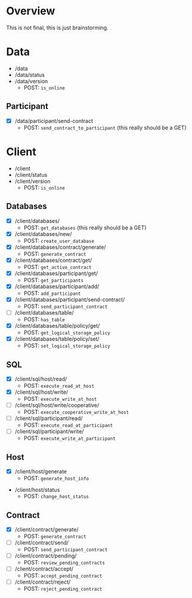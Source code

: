 # Overview

This is not final, this is just brainstorming.


# Data
- /data
- /data/status
- /data/version
    - POST: `is_online`

## Participant
- [X] /data/participant/send-contract
    - POST: `send_contract_to_participant` (this really should be a GET)    

# Client 
- /client
- /client/status
- /client/version
    - POST: `is_online`

## Databases 
- [X] /client/databases/
    - POST: `get_databases` (this really should be a GET)
- [X] /client/databases/new/
    - POST: `create_user_database`
- [X] /client/databases/contract/generate/
    - POST: `generate_contract`
- [X] /client/databases/contract/get/
    - POST: `get_active_contract`    
- [X] /client/databases/participant/get/
    - POST: `get_participants`    
- [X] /client/databases/participant/add/
    - POST: `add_participant`
- [X] /client/databases/participant/send-contract/
    - POST: `send_participant_contract`
- [ ] /client/databases/table/
    - POST: `has_table`
- [X] /client/databases/table/policy/get/
    - POST: `get_logical_storage_policy`
- [X] /client/databases/table/policy/set/
    - POST: `set_logical_storage_policy`

## SQL 
- [X] /client/sql/host/read/
    - POST: `execute_read_at_host`
- [X] /client/sql/host/write/
    - POST: `execute_write_at_host`
- [ ] /client/sql/host/write/cooperative/
    - POST: `execute_cooperative_write_at_host`
- [ ] /client/sql/participant/read/
    - POST: `execute_read_at_participant`
- [ ] /client/sql/participant/write/
    - POST: `execute_write_at_participant`

## Host 
- [X] /client/host/generate
    - POST: `generate_host_info`
- /client/host/status
    - POST: `change_host_status`    

## Contract
- [X] /client/contract/generate/
    - POST: `generate_contract`
- [ ] /client/contract/send/
    - POST: `send_participant_contract`
- [ ] /client/contract/pending/
    - POST: `review_pending_contracts`
- [ ] /client/contract/accept/
    - POST: `accept_pending_contract`
- [ ] /client/contract/reject/
    - POST: `reject_pending_contract`